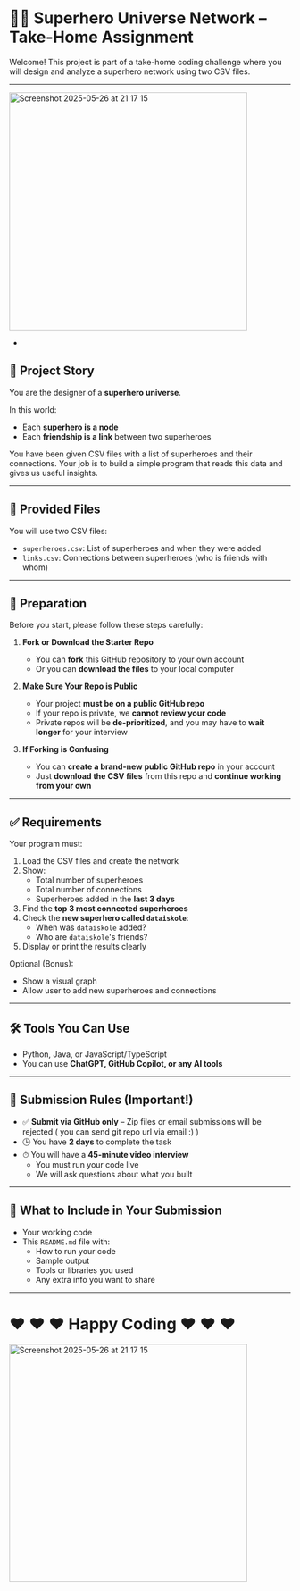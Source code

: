 # 🦸‍♂️ Superhero Universe Network – Take-Home Assignment

Welcome! This project is part of a take-home coding challenge where you will design and analyze a superhero network using two CSV files.

---

<img width="426" alt="Screenshot 2025-05-26 at 21 17 15" src="https://github.com/user-attachments/assets/710e270f-2b58-4a66-a1f7-811e5f5b5a86" />


- 

## 📘 Project Story

You are the designer of a **superhero universe**.

In this world:

- Each **superhero is a node**  
- Each **friendship is a link** between two superheroes

You have been given CSV files with a list of superheroes and their connections. Your job is to build a simple program that reads this data and gives us useful insights.

---

## 📂 Provided Files

You will use two CSV files:

- `superheroes.csv`: List of superheroes and when they were added
- `links.csv`: Connections between superheroes (who is friends with whom)

---
## 🧰 Preparation

Before you start, please follow these steps carefully:

1. **Fork or Download the Starter Repo**  
   - You can **fork** this GitHub repository to your own account  
   - Or you can **download the files** to your local computer

2. **Make Sure Your Repo is Public**  
   - Your project **must be on a public GitHub repo**
   - If your repo is private, we **cannot review your code**
   - Private repos will be **de-prioritized**, and you may have to **wait longer** for your interview

3. **If Forking is Confusing**  
   - You can **create a brand-new public GitHub repo** in your account
   - Just **download the CSV files** from this repo and **continue working from your own**
-------

## ✅ Requirements

Your program must:

1. Load the CSV files and create the network
2. Show:
   - Total number of superheroes
   - Total number of connections
   - Superheroes added in the **last 3 days**
3. Find the **top 3 most connected superheroes**
4. Check the **new superhero called `dataiskole`**:
   - When was `dataiskole` added?
   - Who are `dataiskole`'s friends?
5. Display or print the results clearly

Optional (Bonus):
- Show a visual graph
- Allow user to add new superheroes and connections

---

## 🛠️ Tools You Can Use

- Python, Java, or JavaScript/TypeScript
- You can use **ChatGPT, GitHub Copilot, or any AI tools**

---

## 🚀 Submission Rules (Important!)

- ✅ **Submit via GitHub only** – Zip files or email submissions will be rejected  ( you can send git repo url via email :) ) 
- 🕒 You have **2 days** to complete the task  
- ⏱ You will have a **45-minute video interview**
  - You must run your code live
  - We will ask questions about what you built

---

## 📄 What to Include in Your Submission

- Your working code
- This `README.md` file with:
  - How to run your code
  - Sample output
  - Tools or libraries you used
  - Any extra info you want to share
 
----------

#  ❤️  ❤️  ❤️ Happy Coding ❤️  ❤️  ❤️
<img width="426" alt="Screenshot 2025-05-26 at 21 17 15" src="https://media.npr.org/assets/img/2016/06/09/john-p-fleenor-courtesy-of-hbo_wide-f730538a10afad26c9de9a42561772522e4e87e6.jpg?s=1400&c=100&f=jpeg">


